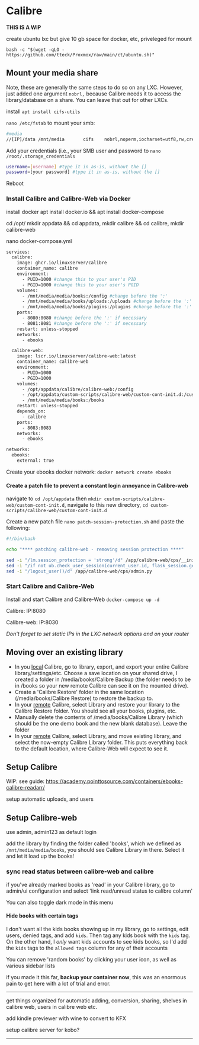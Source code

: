 # Calibre

**THIS IS A WIP**

create ubuntu lxc but give 10 gb space for docker, etc,  priveleged for mount

`bash -c "$(wget -qLO - https://github.com/tteck/Proxmox/raw/main/ct/ubuntu.sh)"`

## Mount your media share

Note, these are generally the same steps to do so on any LXC. However, just added one argument `nobrl,` because Calibre needs it to access the library/database on a share. You can leave that out for other LXCs.

install `apt install cifs-utils`

`nano /etc/fstab` to mount your smb:

```bash
#media
//[IP]/data /mnt/media       cifs    nobrl,noperm,iocharset=utf8,rw,credentials=/root/.storage_credentials,uid=1000,gid=1000,file_mode=0660,dir_mode=0770 0       0
```

Add your credentials (i.e., your SMB user and password to `nano /root/.storage_credentials`

```bash
username=[username] #type it in as-is, without the []
password=[your password] #type it in as-is, without the []
```

Reboot

### Install Calibre and Calibre-Web via Docker

install docker apt install docker.io && apt install docker-compose

cd /opt/ mkdir appdata && cd appdata, mkdir calibre && cd calibre, mkdir calibre-web

nano docker-compose.yml

```dockerfile
services:
  calibre:
    image: ghcr.io/linuxserver/calibre
    container_name: calibre
    environment:
      - PUID=1000 #change this to your user's PID
      - PGID=1000 #change this to your user's PGID
    volumes:
      - /mnt/media/media/books:/config #change before the ':'
      - /mnt/media/media/books/uploads:/uploads #change before the ':'
      - /mnt/media/media/books/plugins:/plugins #change before the ':'
    ports:
      - 8080:8080 #change before the ':' if necessary
      - 8081:8081 #change before the ':' if necessary
    restart: unless-stopped
    networks:
      - ebooks

  calibre-web:
    image: lscr.io/linuxserver/calibre-web:latest
    container_name: calibre-web
    environment:
      - PUID=1000
      - PGID=1000
    volumes:
      - /opt/appdata/calibre/calibre-web:/config
      - /opt/appdata/custom-scripts/calibre-web/custom-cont-init.d:/custom-cont-init.d
      - /mnt/media/media/books:/books
    restart: unless-stopped
    depends_on:
      - calibre
    ports:
      - 8083:8083
    networks:
      - ebooks

networks:
  ebooks:
    external: true
```

Create your ebooks docker network: `docker network create ebooks`

#### Create a patch file to prevent a constant login annoyance in Calibre-web

navigate to `cd /opt/appdata` then `mkdir custom-scripts/calibre-web/custom-cont-init.d`, navigate to this new directory, `cd custom-scripts/calibre-web/custom-cont-init.d`

Create a new patch file `nano patch-session-protection.sh` and paste the following:

```bash
#!/bin/bash

echo "**** patching calibre-web - removing session protection ****"

sed -i "/lm.session_protection = 'strong'/d" /app/calibre-web/cps/__init__.py
sed -i "/if not ub.check_user_session(current_user.id, flask_session.get('_id')) and 'opds' not in request.path:/d" /app/calibre-web/cps/admin.py
sed -i "/logout_user()/d" /app/calibre-web/cps/admin.py
```

### Start Calibre and Calibre-Web

Install and start Calibre and Calibre-Web `docker-compose up -d `

Calibre: IP:8080

Calibre-web: IP:8030

*Don't forget to set static IPs in the LXC network options and on your router*

## Moving over an existing library

- In you <u>local</u> Calibre, go to library, export, and export your entire Calibre library/settings/etc. Choose a save location on your shared drive, I created a folder in /media/books/Calibre Backup (the folder needs to be in /books so your new remote Calibre can see it on the mounted drive). 
- Create a 'Calibre Restore' folder in the same location (/media/books/Calibre Restore) to restore the backup to.
- In your <u>remote</u> Calibre, select Library and restore your library to the Calibre Restore folder. You should see all your books, plugins, etc. 
- Manually delete the contents of /media/books/Calibre Library (which should be the one demo book and the new blank database). Leave the folder
- In your <u>remote</u> Calibre, select Library, and move existing library, and select the now-empty Calibre Library folder. This puts everything back to the default location, where Calibre-Web will expect to see it.

## Setup Calibre

WIP: see guide: https://academy.pointtosource.com/containers/ebooks-calibre-readarr/

setup automatic uploads, and users

## Setup Calibre-web 

use admin, admin123 as default login

add the library by finding the folder called 'books', which we defined as `/mnt/media/media/books`, you should see Calibre Library in there. Select it and let it load up the books!

### sync read status between calibre-web and calibre

if you've already marked books as 'read' in your Calibre library, go to admin/ui configuration and select 'link read/unread status to calibre column' 

You can also toggle dark mode in this menu

#### Hide books with certain tags

I don't want all the kids books showing up in my library, go to settings, edit users, denied tags, and add `kids`. Then tag any kids book with the `kids` tag. On the other hand, I *only* want kids accounts to see kids books, so I'd add the `kids` tags to the `allowed tags` column for any of their accounts

You can remove 'random books' by clicking your user icon, as well as various sidebar lists

if you made it this far, **backup your container now**, this was an enormous pain to get here with a lot of trial and error.

---

get things organized for automatic adding, conversion, sharing, shelves in calibre web, users in calibre web etc.

add kindle previewer with wine to convert to KFX

setup calibre server for kobo?

- - - - 
